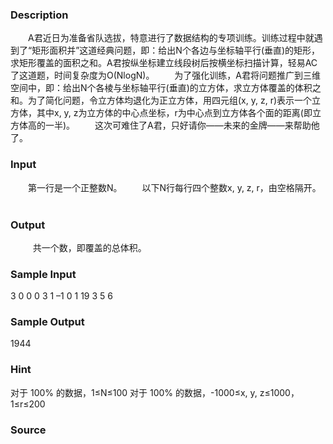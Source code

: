 
### Description
　　A君近日为准备省队选拔，特意进行了数据结构的专项训练。训练过程中就遇到了“矩形面积并”这道经典问题，即：给出N个各边与坐标轴平行(垂直)的矩形，求矩形覆盖的面积之和。A君按纵坐标建立线段树后按横坐标扫描计算，轻易AC了这道题，时间复杂度为O(NlogN)。
　　为了强化训练，A君将问题推广到三维空间中，即：给出N个各棱与坐标轴平行(垂直)的立方体，求立方体覆盖的体积之和。为了简化问题，令立方体均退化为正立方体，用四元组(x, y, z, r)表示一个立方体，其中x, y, z为立方体的中心点坐标，r为中心点到立方体各个面的距离(即立方体高的一半)。
　　这次可难住了A君，只好请你——未来的金牌——来帮助他了。
 
### Input
　　第一行是一个正整数N。
　　以下N行每行四个整数x, y, z, r，由空格隔开。
 
### Output
 
　　共一个数，即覆盖的总体积。
 
### Sample Input
3
0 0 0 3
1 –1 0 1
19 3 5 6


### Sample Output
1944


### Hint
对于 100% 的数据，1≤N≤100
对于 100% 的数据，-1000≤x, y, z≤1000，1≤r≤200
### Source
